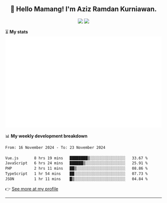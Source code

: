 <h2 align="center">👋 Hello Mamang! I'm Aziz Ramdan Kurniawan.</h2>  
<p align="center">
  <img src="https://komarev.com/ghpvc/?username=azizramdan">
  <img src="https://wakatime.com/badge/user/90056fa0-4c31-4eca-954e-2a3ac05896f9.svg">
</p>
    
⏳ **My stats**  
![](https://raw.githubusercontent.com/azizramdan/github-stats/master/generated/overview.svg#gh-dark-mode-only)

📊 **My weekly development breakdown**
<!--START_SECTION:waka-->

```txt
From: 16 November 2024 - To: 23 November 2024

Vue.js       8 hrs 19 mins   ████████▒░░░░░░░░░░░░░░░░   33.67 %
JavaScript   6 hrs 24 mins   ██████▒░░░░░░░░░░░░░░░░░░   25.91 %
PHP          2 hrs 11 mins   ██▒░░░░░░░░░░░░░░░░░░░░░░   08.86 %
TypeScript   1 hr 54 mins    ██░░░░░░░░░░░░░░░░░░░░░░░   07.73 %
JSON         1 hr 11 mins    █▒░░░░░░░░░░░░░░░░░░░░░░░   04.84 %
```

<!--END_SECTION:waka-->
👉 [See more at my profile](https://wakatime.com/@azizramdan)
***
